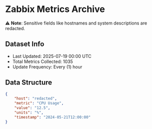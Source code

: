 # Zabbix Metrics Archive

⚠️ **Note**: Sensitive fields like hostnames and system descriptions are redacted.

## Dataset Info
- Last Updated: 2025-07-19 00:00 UTC
- Total Metrics Collected: 1035
- Update Frequency: Every (1) hour

## Data Structure
```json
{
    "host": "redacted",
    "metric": "CPU Usage",
    "value": "12.5",
    "units": "%",
    "timestamp": "2024-05-21T12:00:00"
}
```
